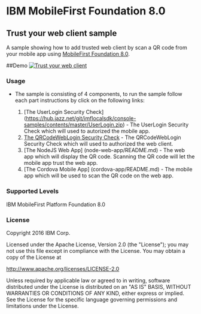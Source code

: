 IBM MobileFirst Foundation 8.0
===
## Trust your web client sample 
A sample showing how to add trusted web client by scan a QR code from your mobile app using [MobileFirst Foundation 8.0](http://mobilefirstplatform.ibmcloud.com).  

##Demo
[![Trust your web client](https://img.youtube.com/vi/LFt7FOAQw_8/0.jpg)](https://www.youtube.com/watch?v=LFt7FOAQw_8)

### Usage
* The sample is consisting of 4 components, to run the sample follow each part instructions by click on the following links:

    1. [The UserLogin Security Check] (https://hub.jazz.net/git/imflocalsdk/console-samples/contents/master/UserLogin.zip) - The UserLogin Security Check which will used to autorized the mobile app.
    2. [The QRCodeWebLogin Security Check](qrcode-web-login-security-check/README.md) - The QRCodeWebLogin Security Check which will used to authorized the web client.
    3. [The NodeJS Web App] (node-web-app/README.md) - The web app which will display the QR code. Scanning the QR code will let the mobile app trust the web app.
    4. [The Cordova Mobile App] (cordova-app/README.md) - The mobile app which will be used to scan the QR code on the web app.

### Supported Levels
IBM MobileFirst Platform Foundation 8.0

### License
Copyright 2016 IBM Corp.

Licensed under the Apache License, Version 2.0 (the "License");
you may not use this file except in compliance with the License.
You may obtain a copy of the License at

http://www.apache.org/licenses/LICENSE-2.0

Unless required by applicable law or agreed to in writing, software
distributed under the License is distributed on an "AS IS" BASIS,
WITHOUT WARRANTIES OR CONDITIONS OF ANY KIND, either express or implied.
See the License for the specific language governing permissions and
limitations under the License.